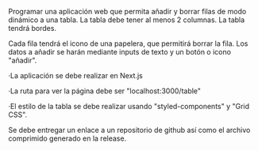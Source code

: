 Programar una aplicación web que permita añadir y borrar filas de modo dinámico a una tabla. La tabla debe tener al menos 2 columnas. La tabla tendrá bordes.

Cada fila tendrá el icono de una papelera, que permitirá borrar la fila. Los datos a añadir se harán mediante inputs de texto y un botón o icono "añadir".

·La aplicación se debe realizar en Next.js

·La ruta para ver la página debe ser "localhost:3000/table"

·El estilo de la tabla se debe realizar usando "styled-components" y "Grid CSS".


Se debe entregar un enlace a un repositorio de github así como el archivo comprimido generado en la release.
